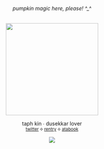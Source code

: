 <div align="center">
  
###### pumpkin magic here, please! ^\_\^<br>

<img src="https://magma.com/shared/UhudZ_RAyFK5P4lVf0rzfz" height=250>

<div align="center">
  
taph kin ∙ dusekkar lover<br>
<sub>[twitter](https://twitter.com/vampstaff) ⯎ [rentry](https://rentry.co/creamu) ⯎ [atabook](https://dusetaph.atabook.org/)<sub>

<div align="center">
  
![](https://komarev.com/ghpvc/?username=dusetaph&color=grey&label=☾+admins&abbreviated=true) 

<div align="center">
